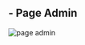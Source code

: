 ## - Page Admin
![page admin](https://user-images.githubusercontent.com/57656151/68732014-9359e780-0604-11ea-82b1-6a2a87fa94f9.png)
